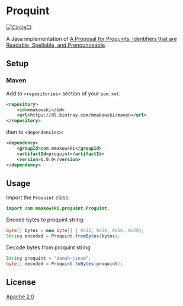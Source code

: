 # Proquint

[![CircleCI](https://circleci.com/gh/mmakowski/proquint.svg?style=svg)](https://circleci.com/gh/mmakowski/proquint)

A Java implementation of [A Proposal for Proquints: Identifiers that are Readable, Spellable, and Pronounceable](https://arxiv.org/html/0901.4016).

## Setup

### Maven

Add to `<repositories>` section of your `pom.xml`:

```xml
<repository>
    <id>mmakowski</id>
    <url>https://dl.bintray.com/mmakowski/maven</url>
</repository>
```

then to `<dependencies>`:

```xml
<dependency>
    <groupId>com.mmakowski</groupId>
    <artifactId>proquint</artifactId>
    <version>1.0.0</version>
</dependency>
```

## Usage

Import the `Proquint` class:

```java
import com.mmakowski.proquint.Proquint;
```

Encode bytes to proquint string:

```java
byte[] bytes = new byte[] { 0x12, 0x34, 0x56, 0x78};
String encoded = Proquint.fromBytes(bytes);
```

Decode bytes from proquint string:

```java
String proquint = "damuh-jinum";
byte[] decoded = Proquint.toBytes(proquint);
```

## License

[Apache 2.0](https://opensource.org/licenses/Apache-2.0)
